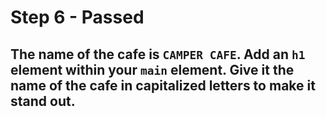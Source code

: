 # Step 6 - Passed
## The name of the cafe is `CAMPER CAFE`. Add an `h1` element within your `main` element. Give it the name of the cafe in capitalized letters to make it stand out.